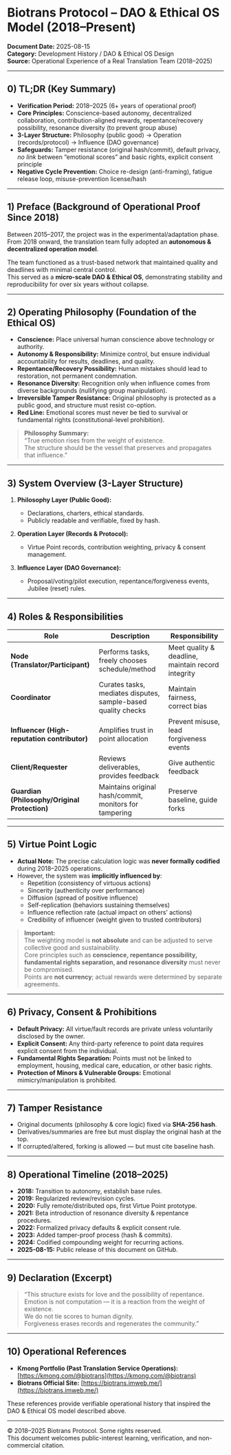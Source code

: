 # Biotrans Protocol – DAO & Ethical OS Model (2018–Present)

**Document Date:** 2025-08-15  
**Category:** Development History / DAO & Ethical OS Design  
**Source:** Operational Experience of a Real Translation Team (2018–2025)  

---

## 0) TL;DR (Key Summary)

- **Verification Period:** 2018–2025 (6+ years of operational proof)  
- **Core Principles:** Conscience-based autonomy, decentralized collaboration, contribution-aligned rewards, repentance/recovery possibility, resonance diversity (to prevent group abuse)  
- **3-Layer Structure:** Philosophy (public good) → Operation (records/protocol) → Influence (DAO governance)  
- **Safeguards:** Tamper resistance (original hash/commit), default privacy, *no link* between “emotional scores” and basic rights, explicit consent principle  
- **Negative Cycle Prevention:** Choice re-design (anti-framing), fatigue release loop, misuse-prevention license/hash

---

## 1) Preface (Background of Operational Proof Since 2018)

Between 2015–2017, the project was in the experimental/adaptation phase.  
From 2018 onward, the translation team fully adopted an **autonomous & decentralized operation model**.

The team functioned as a trust-based network that maintained quality and deadlines with minimal central control.  
This served as a **micro-scale DAO & Ethical OS**, demonstrating stability and reproducibility for over six years without collapse.

---

## 2) Operating Philosophy (Foundation of the Ethical OS)

- **Conscience:** Place universal human conscience above technology or authority.  
- **Autonomy & Responsibility:** Minimize control, but ensure individual accountability for results, deadlines, and quality.  
- **Repentance/Recovery Possibility:** Human mistakes should lead to restoration, not permanent condemnation.  
- **Resonance Diversity:** Recognition only when influence comes from diverse backgrounds (nullifying group manipulation).  
- **Irreversible Tamper Resistance:** Original philosophy is protected as a public good, and structure must resist co-option.  
- **Red Line:** Emotional scores must never be tied to survival or fundamental rights (constitutional-level prohibition).  

> **Philosophy Summary:**  
> “True emotion rises from the weight of existence.  
> The structure should be the vessel that preserves and propagates that influence.”

---

## 3) System Overview (3-Layer Structure)

1. **Philosophy Layer (Public Good):**  
   - Declarations, charters, ethical standards.  
   - Publicly readable and verifiable, fixed by hash.

2. **Operation Layer (Records & Protocol):**  
   - Virtue Point records, contribution weighting, privacy & consent management.

3. **Influence Layer (DAO Governance):**  
   - Proposal/voting/pilot execution, repentance/forgiveness events, Jubilee (reset) rules.

---

## 4) Roles & Responsibilities

| Role | Description | Responsibility |
|------|-------------|----------------|
| **Node (Translator/Participant)** | Performs tasks, freely chooses schedule/method | Meet quality & deadline, maintain record integrity |
| **Coordinator** | Curates tasks, mediates disputes, sample-based quality checks | Maintain fairness, correct bias |
| **Influencer (High-reputation contributor)** | Amplifies trust in point allocation | Prevent misuse, lead forgiveness events |
| **Client/Requester** | Reviews deliverables, provides feedback | Give authentic feedback |
| **Guardian (Philosophy/Original Protection)** | Maintains original hash/commit, monitors for tampering | Preserve baseline, guide forks |

---

## 5) Virtue Point Logic

- **Actual Note:** The precise calculation logic was **never formally codified** during 2018–2025 operations.  
- However, the system was **implicitly influenced by**:
  - Repetition (consistency of virtuous actions)  
  - Sincerity (authenticity over performance)  
  - Diffusion (spread of positive influence)  
  - Self-replication (behaviors sustaining themselves)  
  - Influence reflection rate (actual impact on others’ actions)  
  - Credibility of influencer (weight given to trusted contributors)  

> **Important:**  
> The weighting model is **not absolute** and can be adjusted to serve collective good and sustainability.  
> Core principles such as **conscience, repentance possibility, fundamental rights separation, and resonance diversity** must never be compromised.  
> Points are **not currency**; actual rewards were determined by separate agreements.

---

## 6) Privacy, Consent & Prohibitions

- **Default Privacy:** All virtue/fault records are private unless voluntarily disclosed by the owner.  
- **Explicit Consent:** Any third-party reference to point data requires explicit consent from the individual.  
- **Fundamental Rights Separation:** Points must not be linked to employment, housing, medical care, education, or other basic rights.  
- **Protection of Minors & Vulnerable Groups:** Emotional mimicry/manipulation is prohibited.

---

## 7) Tamper Resistance

- Original documents (philosophy & core logic) fixed via **SHA-256 hash**.  
- Derivatives/summaries are free but must display the original hash at the top.  
- If corrupted/altered, forking is allowed — but must cite baseline hash.

---

## 8) Operational Timeline (2018–2025)

- **2018:** Transition to autonomy, establish base rules.  
- **2019:** Regularized review/revision cycles.  
- **2020:** Fully remote/distributed ops, first Virtue Point prototype.  
- **2021:** Beta introduction of resonance diversity & repentance procedures.  
- **2022:** Formalized privacy defaults & explicit consent rule.  
- **2023:** Added tamper-proof process (hash & commits).  
- **2024:** Codified compounding weight for recurring actions.  
- **2025-08-15:** Public release of this document on GitHub.

---

## 9) Declaration (Excerpt)

> “This structure exists for love and the possibility of repentance.  
> Emotion is not computation — it is a reaction from the weight of existence.  
> We do not tie scores to human dignity.  
> Forgiveness erases records and regenerates the community.”

---

## 10) Operational References

- **Kmong Portfolio (Past Translation Service Operations):** [https://kmong.com/@biotrans](https://kmong.com/@biotrans)  
- **Biotrans Official Site:** [https://biotrans.imweb.me/](https://biotrans.imweb.me/)  

These references provide verifiable operational history that inspired the DAO & Ethical OS model described above.

---

© 2018–2025 Biotrans Protocol. Some rights reserved.  
This document welcomes public-interest learning, verification, and non-commercial citation.
